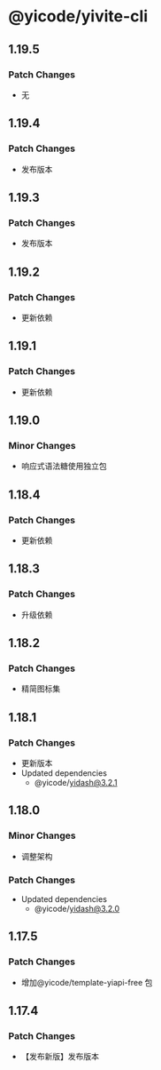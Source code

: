 # @yicode/yivite-cli

## 1.19.5

### Patch Changes

-   无

## 1.19.4

### Patch Changes

-   发布版本

## 1.19.3

### Patch Changes

-   发布版本

## 1.19.2

### Patch Changes

-   更新依赖

## 1.19.1

### Patch Changes

-   更新依赖

## 1.19.0

### Minor Changes

-   响应式语法糖使用独立包

## 1.18.4

### Patch Changes

-   更新依赖

## 1.18.3

### Patch Changes

-   升级依赖

## 1.18.2

### Patch Changes

-   精简图标集

## 1.18.1

### Patch Changes

-   更新版本
-   Updated dependencies
    -   @yicode/yidash@3.2.1

## 1.18.0

### Minor Changes

-   调整架构

### Patch Changes

-   Updated dependencies
    -   @yicode/yidash@3.2.0

## 1.17.5

### Patch Changes

-   增加@yicode/template-yiapi-free 包

## 1.17.4

### Patch Changes

-   【发布新版】发布版本
